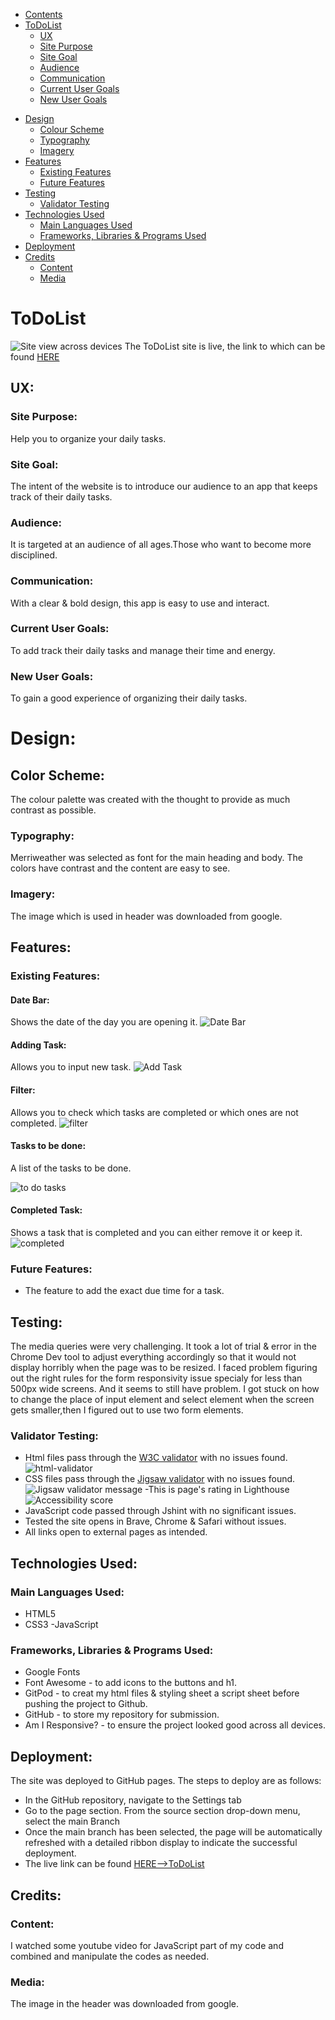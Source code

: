 - [Contents](#contents)
- [ToDoList](#ToDoList)
  + [UX](#ux "UX")
   + [Site Purpose](#site-purpose "Site Purpose")
   + [Site Goal](#site-goal "Site Goal")
   + [Audience](#audience "Audience")
   + [Communication](#communication "Communication")
   + [Current User Goals](#current-user-goals "Current User Goals")
   + [New User Goals](#new-user-goals "New User Goals")
 + [Design](#design "Design")
   + [Colour Scheme](#color-scheme "Color Scheme")
   + [Typography](#typography "Typography")
   + [Imagery](#imagery "Imagery")
 + [Features](#features "Features")
   + [Existing Features](#existing-features "Existing Features")
   + [Future Features](#future-features "Future Features")
 + [Testing](#testing "Testing")
   + [Validator Testing](#validator-testing "Validator Testing")
 + [Technologies Used](#technologies-used "Technologies Used")
   + [Main Languages Used](#main-languages-used "Main Languages Used")
   + [Frameworks, Libraries & Programs Used](#frameworks-libraries-programs-used "Frameworks, Libraries & Programs Used")
 + [Deployment](#deployment "Deployment")
 + [Credits](#credits "Credits")
   + [Content](#content "Content")
   + [Media](#media "Media")
# ToDoList

![Site view across devices](assets/images/am-i-resposive.png)
The ToDoList site is live, the link to which can be found [HERE](https://zabeenasherzoie.github.io/ToDoList/)
## UX:
### Site Purpose:
Help you to organize your daily tasks.
### Site Goal:
The intent of the  website is to introduce our audience to an app that keeps track of their daily tasks.
### Audience:
 It is targeted at an audience of all ages.Those who want to become more disciplined.
### Communication:
With a clear & bold design, this app is easy to use and interact.
### Current User Goals:
To add track their daily tasks and manage their time and energy.
### New User Goals:
To gain a good experience of organizing their daily tasks.
# Design:
## Color Scheme:
The colour palette was created with the thought to provide as much contrast as possible.
### Typography:
Merriweather was selected as font for the main heading and body. The colors have contrast and the content are easy to see.
### Imagery:
The image which is used in header was downloaded from google.
## Features:
### Existing Features:
#### Date Bar:
Shows the date of the day you are opening it.
![Date Bar](assets/images/date.png)
#### Adding Task:
Allows you to input new task.
![Add Task](assets/images/newtask.png)
#### Filter:
Allows you to check which tasks are completed or which ones are not completed.
![filter](assets/images/filter.png)
#### Tasks to be done:
A list of the tasks to be done.

![to do tasks](assets/images/todo.png)
#### Completed Task:
Shows a task that is completed and you can either remove it or keep it.
![completed](assets/images/completed%20task.png)

### Future Features:
- The feature to add the exact due time for a task.
## Testing:
The media queries were very challenging. It took a lot of trial & error in the Chrome Dev tool to adjust everything accordingly so that it would not display horribly when the page was to be resized.
I faced problem figuring out the right rules for the form  responsivity issue specialy for less than 500px wide screens. And it seems to still have problem.
I got stuck on how to change the place of input element and select element when the screen gets smaller,then I figured out to use two form elements.
### Validator Testing:
- Html files pass through the [W3C validator](https://validator.w3.org/) with no issues found.
![html-validator](/assets/images/w3c.png)
- CSS files pass through the [Jigsaw validator](https://jigsaw.w3.org/css-validator/) with no issues found.
![Jigsaw validator message](assets/images/jigsaw.png)
-This is page's rating in Lighthouse
![Accessibility score](assets/images/light.png)
- JavaScript code passed through  Jshint with no significant issues.
- Tested the site opens in Brave, Chrome & Safari without issues.
- All links open to external pages as intended.
## Technologies Used:
### Main Languages Used:
- HTML5
- CSS3
-JavaScript

### Frameworks, Libraries & Programs Used:
- Google Fonts 
- Font Awesome - to add icons to the buttons and h1.
- GitPod - to creat my html files & styling sheet a script sheet  before pushing the project to Github.
- GitHub - to store my repository for submission.
- Am I Responsive? - to ensure the project looked good across all devices.
## Deployment:
The site was deployed to GitHub pages. The steps to deploy are as follows:
- In the GitHub repository, navigate to the Settings tab
- Go to the page section.
 From the source section drop-down menu, select the main Branch
- Once the main branch has been selected, the page will be automatically refreshed with a detailed ribbon display to indicate the successful deployment.
- The live link can be found [HERE-->ToDoList](https://zabeenasherzoie.github.io/ToDoList/)
## Credits:

### Content:
I watched some youtube video for JavaScript part of my code and combined and manipulate the codes as needed.
### Media:
The image in the header was downloaded from google.





